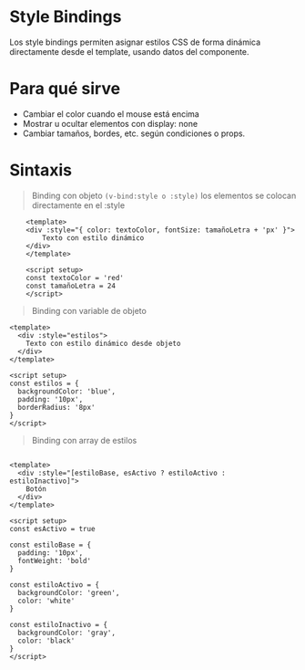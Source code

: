 # Style Bindings

Los style bindings permiten asignar estilos CSS de forma dinámica directamente desde el template, usando datos del componente.

# Para qué sirve

- Cambiar el color cuando el mouse está encima
- Mostrar u ocultar elementos con display: none
- Cambiar tamaños, bordes, etc. según condiciones o props.

# Sintaxis

> Binding con objeto `(v-bind:style o :style)` los elementos se colocan directamente en el :style

```vuejs
    <template>
    <div :style="{ color: textoColor, fontSize: tamañoLetra + 'px' }">
        Texto con estilo dinámico
    </div>
    </template>

    <script setup>
    const textoColor = 'red'
    const tamañoLetra = 24
    </script>
```

> Binding con variable de objeto

```vuejs
<template>
  <div :style="estilos">
    Texto con estilo dinámico desde objeto
  </div>
</template>

<script setup>
const estilos = {
  backgroundColor: 'blue',
  padding: '10px',
  borderRadius: '8px'
}
</script>
```

> Binding con array de estilos

```vuejs

<template>
  <div :style="[estiloBase, esActivo ? estiloActivo : estiloInactivo]">
    Botón
  </div>
</template>

<script setup>
const esActivo = true

const estiloBase = {
  padding: '10px',
  fontWeight: 'bold'
}

const estiloActivo = {
  backgroundColor: 'green',
  color: 'white'
}

const estiloInactivo = {
  backgroundColor: 'gray',
  color: 'black'
}
</script>

```
